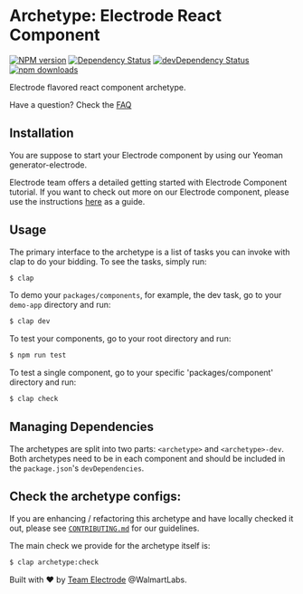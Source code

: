 # Archetype: Electrode React Component

[![NPM version][npm-image]][npm-url] [![Dependency Status][daviddm-image]][daviddm-url] [![devDependency Status][daviddm-dev-image]][daviddm-dev-url] [![npm downloads][npm-downloads-image]][npm-downloads-url]

Electrode flavored react component archetype.

Have a question? Check the [FAQ](./FAQ.md)

## Installation

You are suppose to start your Electrode component by using our Yeoman generator-electrode.

Electrode team offers a detailed getting started with Electrode Component tutorial.
If you want to check out more on our Electrode component, please use the instructions [here](https://docs.electrode.io/chapter1/quick-start/start-with-component.html) as a guide.

## Usage

The primary interface to the archetype is a list of tasks you can invoke with clap to do your bidding.
To see the tasks, simply run:

```bash
$ clap
```

To demo your `packages/components`, for example, the dev task, go to your `demo-app` directory and run:

```bash
$ clap dev
```

To test your components, go to your root directory and run:

```bash
$ npm run test
```

To test a single component, go to your specific 'packages/component' directory and run:

```bash
$ clap check
```

## Managing Dependencies

The archetypes are split into two parts: `<archetype>` and `<archetype>-dev`. Both archetypes need to be in each component and should be included in the `package.json`'s `devDependencies`.

## Check the archetype configs:

If you are enhancing / refactoring this archetype and have locally checked it out,
please see [`CONTRIBUTING.md`](./CONTRIBUTING.md) for our guidelines.

The main check we provide for the archetype itself is:

```sh
$ clap archetype:check
```


Built with :heart: by [Team Electrode](https://github.com/orgs/electrode-io/people) @WalmartLabs.

[npm-image]: https://badge.fury.io/js/electrode-archetype-react-component.svg

[npm-url]: https://npmjs.org/package/electrode-archetype-react-component

[daviddm-image]: https://david-dm.org/electrode-io/electrode/status.svg?path=packages/electrode-archetype-react-component

[daviddm-url]: https://david-dm.org/electrode-io/electrode?path=packages/electrode-archetype-react-component

[daviddm-dev-image]: https://david-dm.org/electrode-io/electrode/dev-status.svg?path=packages/electrode-archetype-react-component

[daviddm-dev-url]: https://david-dm.org/electrode-io/electrode?path=packages/electrode-archetype-react-component?type=dev

[npm-downloads-image]: https://img.shields.io/npm/dm/electrode-archetype-react-component.svg

[npm-downloads-url]: https://www.npmjs.com/package/electrode-archetype-react-component
